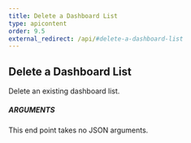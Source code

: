 ```yaml
---
title: Delete a Dashboard List
type: apicontent
order: 9.5
external_redirect: /api/#delete-a-dashboard-list
---
```


## Delete a Dashboard List

Delete an existing dashboard list.

##### ARGUMENTS

This end point takes no JSON arguments.
